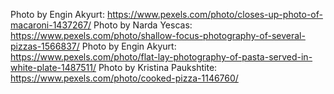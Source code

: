Photo by Engin Akyurt: https://www.pexels.com/photo/closes-up-photo-of-macaroni-1437267/
Photo by Narda Yescas: https://www.pexels.com/photo/shallow-focus-photography-of-several-pizzas-1566837/
Photo by Engin Akyurt: https://www.pexels.com/photo/flat-lay-photography-of-pasta-served-in-white-plate-1487511/
Photo by Kristina Paukshtite: https://www.pexels.com/photo/cooked-pizza-1146760/